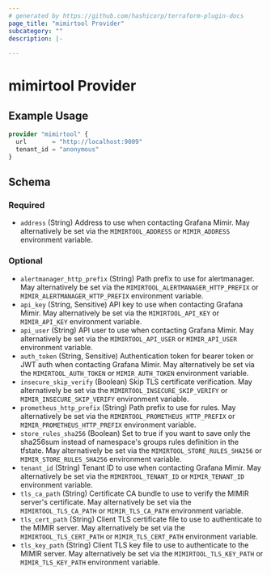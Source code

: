```yaml
---
# generated by https://github.com/hashicorp/terraform-plugin-docs
page_title: "mimirtool Provider"
subcategory: ""
description: |-
  
---
```


# mimirtool Provider



## Example Usage

```terraform
provider "mimirtool" {
  url       = "http://localhost:9009"
  tenant_id = "anonymous"
}
```

<!-- schema generated by tfplugindocs -->
## Schema

### Required

- `address` (String) Address to use when contacting Grafana Mimir. May alternatively be set via the `MIMIRTOOL_ADDRESS` or `MIMIR_ADDRESS` environment variable.

### Optional

- `alertmanager_http_prefix` (String) Path prefix to use for alertmanager. May alternatively be set via the `MIMIRTOOL_ALERTMANAGER_HTTP_PREFIX` or `MIMIR_ALERTMANAGER_HTTP_PREFIX` environment variable.
- `api_key` (String, Sensitive) API key to use when contacting Grafana Mimir. May alternatively be set via the `MIMIRTOOL_API_KEY` or `MIMIR_API_KEY` environment variable.
- `api_user` (String) API user to use when contacting Grafana Mimir. May alternatively be set via the `MIMIRTOOL_API_USER` or `MIMIR_API_USER` environment variable.
- `auth_token` (String, Sensitive) Authentication token for bearer token or JWT auth when contacting Grafana Mimir. May alternatively be set via the `MIMIRTOOL_AUTH_TOKEN` or `MIMIR_AUTH_TOKEN` environment variable.
- `insecure_skip_verify` (Boolean) Skip TLS certificate verification. May alternatively be set via the `MIMIRTOOL_INSECURE_SKIP_VERIFY` or `MIMIR_INSECURE_SKIP_VERIFY` environment variable.
- `prometheus_http_prefix` (String) Path prefix to use for rules. May alternatively be set via the `MIMIRTOOL_PROMETHEUS_HTTP_PREFIX` or `MIMIR_PROMETHEUS_HTTP_PREFIX` environment variable.
- `store_rules_sha256` (Boolean) Set to true if you want to save only the sha256sum instead of namespace's groups rules definition in the tfstate. May alternatively be set via the `MIMIRTOOL_STORE_RULES_SHA256` or `MIMIR_STORE_RULES_SHA256` environment variable.
- `tenant_id` (String) Tenant ID to use when contacting Grafana Mimir. May alternatively be set via the `MIMIRTOOL_TENANT_ID` or `MIMIR_TENANT_ID` environment variable.
- `tls_ca_path` (String) Certificate CA bundle to use to verify the MIMIR server's certificate. May alternatively be set via the `MIMIRTOOL_TLS_CA_PATH` or `MIMIR_TLS_CA_PATH` environment variable.
- `tls_cert_path` (String) Client TLS certificate file to use to authenticate to the MIMIR server. May alternatively be set via the `MIMIRTOOL_TLS_CERT_PATH` or `MIMIR_TLS_CERT_PATH` environment variable.
- `tls_key_path` (String) Client TLS key file to use to authenticate to the MIMIR server. May alternatively be set via the `MIMIRTOOL_TLS_KEY_PATH` or `MIMIR_TLS_KEY_PATH` environment variable.
